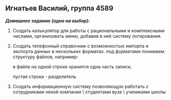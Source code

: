 ## Игнатьев Василий, группа 4589

***Домашнее задание (одно на выбор):***

1. Создать калькулятор для работы с рациональными и комплексными числами, организовать меню, добавив в неё систему логирования.
2. Создать телефонный справочник с возможностью импорта и экспорта данных в нескольких форматах.
   под форматами понимаем структуру файлов, например:

   в файле на одной строке хранится одна часть записи, 

    пустая строка - разделитель

3. Создать информационную систему позволяющую работать с сотрудниками некой компании \ студентами вуза \ учениками школы